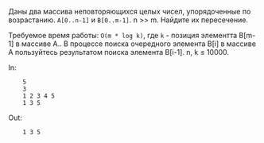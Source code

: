 Даны два массива неповторяющихся целых чисел, упорядоченные по возрастанию. `A[0..n-1]` и `B[0..m-1]`. n >> m. Найдите их пересечение. 

Требуемое время работы: `O(m * log k)`, где `k` - позиция элементта B[m-1] в массиве A.. В процессе поиска очередного элемента B[i] в массиве A пользуйтесь результатом поиска элемента B[i-1].
n, k ≤ 10000.


In:
```
	5
	3
	1 2 3 4 5
	1 3 5
```

Out:
```
	1 3 5
```
